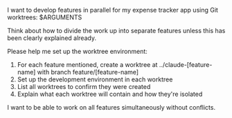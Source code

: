 I want to develop features in parallel for my expense tracker app using Git worktrees: $ARGUMENTS

Think about how to divide the work up into separate features unless this has been 
clearly explained already. 

Please help me set up the worktree environment:
1. For each feature mentioned, create a worktree at ../claude-[feature-name] 
with branch feature/[feature-name]
2. Set up the development environment in each worktree
3. List all worktrees to confirm they were created
4. Explain what each worktree will contain and how they're isolated

I want to be able to work on all features simultaneously without conflicts.
